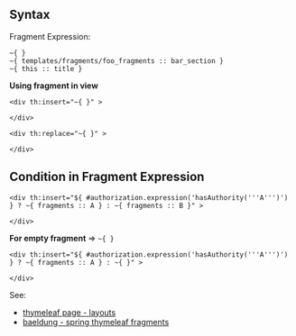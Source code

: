 ## Syntax
Fragment Expression:
```
~{ }
~{ templates/fragments/foo_fragments :: bar_section }
~{ this :: title }
```

**Using fragment in view**
```
<div th:insert="~{ }" >

</div>

<div th:replace="~{ }" >

</div>
```

## Condition in Fragment Expression
```
<div th:insert="${ #authorization.expression('hasAuthority('''A''')') } ? ~{ fragments :: A } : ~{ fragments :: B }" >

</div>
```
**For empty fragment** => `~{ }`
```
<div th:insert="${ #authorization.expression('hasAuthority('''A''')') } ? ~{ fragments :: A } : ~{ }" >

</div>
```

See:
* [thymeleaf page - layouts](https://www.thymeleaf.org/doc/articles/layouts.html)
* [baeldung - spring thymeleaf fragments](https://www.baeldung.com/spring-thymeleaf-fragments)
